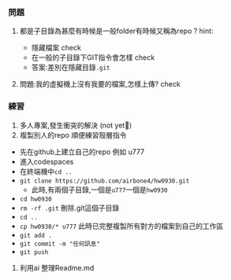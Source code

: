 
### 問題
1. 都是子目錄為甚麼有時候是一般folder有時候又稱為repo ?
    hint: 
    - 隱藏檔案  check
    - 在一般的子目錄下GIT指令會怎樣 check
    - 答案:差別在隱藏目錄`.git`

1. 問題:我的虛擬機上沒有我要的檔案,怎樣上傳? check

### 練習
1. 多人專案,發生衝突的解決 (not yet💖)
1. 複製別人的repo 順便練習殼層指令
  - 先在github上建立自己的repo 例如 u777
  - 進入codespaces
  - 在終端機中`cd ..`
  - `git clone https://github.com/airbone4/hw0930.git`
    - 此時,有兩個子目錄,一個是`u777`一個是`hw0930`
  - `cd hw0930`
  - `rm -rf .git` 刪除.git這個子目錄
  - `cd ..`
  - `cp hw0930/* u777` 
    此時已完整複製所有對方的檔案到自己的工作區
  - `git add .`
  - `git commit -m "任何訊息"`
  - `git push`   

1. 利用ai 整理Readme.md